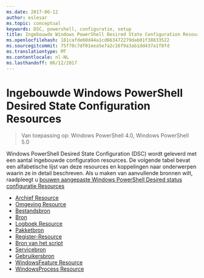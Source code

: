 ```yaml
---
ms.date: 2017-06-12
author: eslesar
ms.topic: conceptual
keywords: DSC, powershell, configuratie, setup
title: Ingebouwde Windows PowerShell Desired State Configuration Resources
ms.openlocfilehash: 181cafde60d44a1cd663472279dab01f38833522
ms.sourcegitcommit: 75f70c7df01eea5e7a2c16f9a3ab1dd437a1f8fd
ms.translationtype: MT
ms.contentlocale: nl-NL
ms.lasthandoff: 06/12/2017
---
```

# <a name="built-in-windows-powershell-desired-state-configuration-resources"></a>Ingebouwde Windows PowerShell Desired State Configuration Resources

> Van toepassing op: Windows PowerShell 4.0, Windows PowerShell 5.0

Windows PowerShell Desired State Configuration (DSC) wordt geleverd met een aantal ingebouwde configuration resources. De volgende tabel bevat een alfabetische lijst van deze resources en koppelingen naar onderwerpen waarin ze in detail beschreven. Als u maken van aanvullende bronnen wilt, raadpleegt u [bouwen aangepaste Windows PowerShell Desired status configuratie Resources](authoringResource.md)

* [Archief Resource](archiveResource.md)
* [Omgeving Resource](environmentResource.md)
* [Bestandsbron](fileResource.md)
* [Bron](groupResource.md)
* [Logboek Resource](logResource.md)
* [Pakketbron](packageResource.md)
* [Register-Resource](registryResource.md)
* [Bron van het script](scriptResource.md)
* [Servicebron](serviceResource.md)
* [Gebruikersbron](userResource.md)
* [WindowsFeature Resource](windowsfeatureResource.md)
* [WindowsProcess Resource](windowsProcessResource.md)


